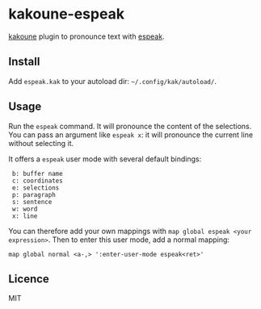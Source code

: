 # kakoune-espeak

[kakoune](http://kakoune.org) plugin to pronounce text with [espeak](https://github.com/espeak-ng/espeak-ng/).

## Install

Add `espeak.kak` to your autoload dir: `~/.config/kak/autoload/`.

## Usage

Run the `espeak` command. It will pronounce the content of the selections.
You can pass an argument like `espeak x`: it will pronounce the current line without selecting it.

It offers a `espeak` user mode with several default bindings:

```
 b: buffer name
 c: coordinates
 e: selections
 p: paragraph
 s: sentence
 w: word
 x: line
```

You can therefore add your own mappings with `map global espeak <your expression>`.
Then to enter this user mode, add a normal mapping:

```
map global normal <a-,> ':enter-user-mode espeak<ret>'
```

## Licence

MIT
